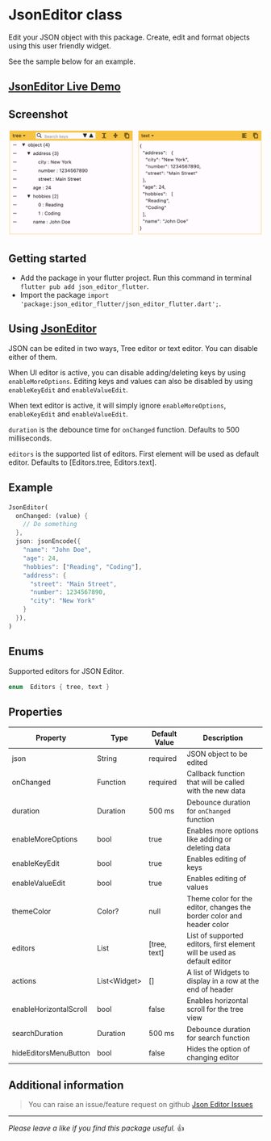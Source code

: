 # JsonEditor class

Edit your JSON object with this package. Create, edit and format objects using this user friendly widget. 

See the sample below for an example.

## [JsonEditor Live Demo](https://json-editor-flutter.netlify.app/)

## Screenshot
![JsonEditor](https://raw.githubusercontent.com/SanjaySodani/media/main/jsoneditor.png)

## Getting started
- Add the package in your flutter project.  Run this command in terminal `flutter pub add json_editor_flutter`.
- Import the package `import 'package:json_editor_flutter/json_editor_flutter.dart';`.

## Using [JsonEditor](https://pub.dev/packages/json_editor_flutter)

JSON can be edited in two ways, Tree editor or text editor. You can disable either of them.

When UI editor is active, you can disable adding/deleting keys by using `enableMoreOptions`. Editing keys and values can also be disabled by using `enableKeyEdit` and `enableValueEdit`.

When text editor is active, it will simply ignore `enableMoreOptions`, `enableKeyEdit` and `enableValueEdit`.

`duration` is the debounce time for `onChanged` function. Defaults to 500 milliseconds.

`editors` is the supported list of editors. First element will be used as default editor. Defaults to [Editors.tree, Editors.text].

## Example
```dart
JsonEditor(
  onChanged: (value) {
    // Do something
  },
  json: jsonEncode({
    "name": "John Doe",
    "age": 24,
    "hobbies": ["Reading", "Coding"],
    "address": {
      "street": "Main Street",
      "number": 1234567890,
      "city": "New York"
    }
  }),
)
```

## Enums
Supported editors for JSON Editor.
```dart
enum  Editors { tree, text }
```

## Properties

| Property               | Type         | Default Value | Description                                                                                                                                   |
| -----------------------|--------------|---------------|-----------------------------------------------------------------------------------------------------------------------------------------------|
| json                   | String       | required      | JSON object to be edited
| onChanged              | Function     | required      | Callback function that will be called with the new data
| duration               | Duration     | 500 ms        | Debounce duration for `onChanged` function
| enableMoreOptions      | bool         | true          | Enables more options like adding or deleting data
| enableKeyEdit          | bool         | true          | Enables editing of keys
| enableValueEdit        | bool         | true          | Enables editing of values
| themeColor             | Color?       | null          | Theme color for the editor, changes the border color and header color
| editors                | List<Editors>| [tree, text]  | List of supported editors, first element will be used as default editor
| actions                | List\<Widget>| []            | A list of Widgets to display in a row at the end of header
| enableHorizontalScroll | bool         | false         | Enables horizontal scroll for the tree view
| searchDuration         | Duration     | 500 ms        | Debounce duration for search function
| hideEditorsMenuButton  | bool         | false         | Hides the option of changing editor

## Additional information
> You can raise an issue/feature request on github [Json Editor Issues](https://github.com/SanjaySodani/json_editor_flutter/issues)
---
*Please leave a like if you find this package useful.* :+1: